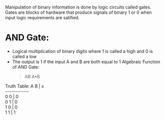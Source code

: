 Manipulation of binary information is done by logic circuits called gates.
Gates are blocks of hardware that produce signals of binary 1 or 0 when input logic requirements are satified.

# AND Gate: 
- Logical multiplication of binary digits where 1 is called a high and 0 is called a low
- The output is 1 if the input A and B are both equal to 1
Algebraic Function of AND Gate:
  > AB
  > A•B

Truth Table:
A  B  |  x  <br>
------------  <br>
0  0  |  0  <br>
0  1  |  0  <br>
1  0  |  0  <br>
1  1  |  1  <br>
